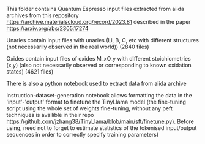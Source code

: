 This folder contains Quantum Espresso input files extracted from aiida archives from this repository https://archive.materialscloud.org/record/2023.81 described in the paper https://arxiv.org/abs/2305.17274 

Unaries contain input files with unaries (Li, B, C, etc with different structures (not necessarily observed in the real world)) (2840 files)

Oxides contain input files of oxides M_xO_y with different stoichiometries (x,y) (also not necessarily observed or corresponding to known oxidation states) (4621 files)

There is also a python notebook used to extract data from aiida archive  

Instruction-dataset-generation notebook allows formatting the data in the 'input'-'output' format to finetune the TinyLlama model (the fine-tuning script using the whole set of weights fine-tuning, without any peft techniques is availible in their repo https://github.com/jzhang38/TinyLlama/blob/main/sft/finetune.py). Before using, need not to forget to estimate statistics of the tokenised input/output sequences in order to correctly specify training parameters)
